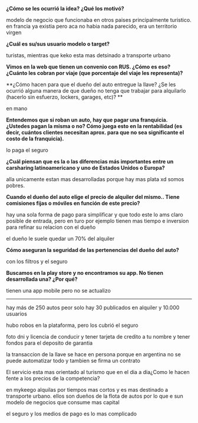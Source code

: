 **¿Cómo se les ocurrió la idea? ¿Qué los motivó?**

modelo de negocio que funcionaba en otros paises principalmente turistico. en francia ya existia pero aca no habia nada parecido, era un territorio virgen 

**¿Cuál es su/sus usuario modelo o target?**

turistas, mientras que keko esta mas detsinado a transporte urbano

**Vimos en la web que tienen un convenio con RUS. ¿Cómo es eso? ¿Cuánto les cobran por viaje (que porcentaje del viaje les representa)?**

**¿Cómo hacen para que el dueño del auto entregue la llave? ¿Se les ocurrió alguna manera de que dueño no tenga que trabajar para alquilarlo (hacerlo sin esfuerzo, lockers, garages, etc)? **

en mano

**Entendemos que si roban un auto, hay que pagar una franquicia. ¿Ustedes pagan la misma o no? Cómo juega esto en la rentabilidad (es decir, cuántos clientes necesitan aprox. para que no sea significante el costo de la franquicia).**

lo paga el seguro 

**¿Cuál piensan que es la o las diferencias más importantes entre un carsharing latinoamericano y uno de Estados Unidos o Europa?**

alla unicamente estan mas desarrolladas porque hay mas plata xd somos pobres. 

**Cuando el dueño del auto elige el precio de alquiler del mismo.. Tiene comisiones fijas o móviles en función de este precio?**

hay una sola forma de pago para simplificar y que todo este lo ams claro posible de entrada, pero en turo por ejemplo tienen mas tiempo e inversion para refinar su relacion con el dueño 

el dueño le suele quedar un 70% del alquiler 

**Cómo aseguran la seguridad de las pertenencias del dueño del auto?**

con los filtros y el seguro

**Buscamos en la play store y no encontramos su app. No tienen desarrollada una? ¿Por qué?**

tienen una app mobile pero no se actualizo

---

hay más de 250 autos peor solo hay 30 publicados en alquiler y 10.000 usuarios

hubo robos en la plataforma, pero los cubrió el seguro

foto dni y licencia de conducir y tener tarjeta de credito a tu nombre y tener fondos para el deposito de garantia

la transaccion de la llave se hace en persona porque en argentina no se puede automatizar todo y tambien se firma un contrato

El servicio esta mas orientado al turismo que en el dia a dia¿Como le hacen fente a los precios de la competencia?

en mykeego alquilas por tiempos mas cortos y es mas destinado a transporte urbano. ellos son dueños de la flota de autos por lo que e sun modelo de negocios que consume mas capital

el seguro y los medios de pago es lo mas complicado